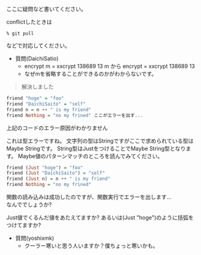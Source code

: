 ここに疑問など書いてください。

conflictしたときは

	% git pull

などで対応してください。

- 質問(DaichiSatio)
  - encrypt m = xxcrypt 138689 13 m から encrypt = xxcrypt 138689 13
  - なぜmを省略することができるのかがわからないです。

> 解決しました

```haskell
friend "hoge" = "foo"
friend "DaichiSaito" = "self"
friend n = n ++ " is my friend"
friend Nothing = "no my frined" ここがエラーを出す...
```

上記のコードのエラー原因がわかりません  

これは型エラーですね。
文字列の型はStringですがここで求められている型はMaybe Stringです。
String型はJustをつけることでMaybe String型となります。
Maybe値のパターンマッチのところを読んでみてください。

```haskell
friend (Just "hoge") = "foo"
friend (Just "DaichiSaito") = "self"
friend (Just n) = n ++ " is my friend"
friend Nothing = "no my frined"
```

関数の読み込みは成功したのですが、関数実行でエラーを出します...  
なんででしょうか?

Just値でくるんだ値をあたえてますか?
あるいは(Just "hoge")のように括弧をつけてますか?

- 質問(yoshixmk)
  - クーラー寒いと思う人いますか？僕ちょっと寒いかも。
